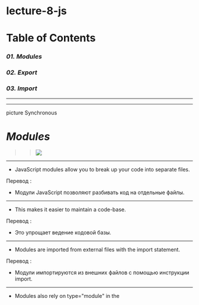 # lecture-8-js

# **Table of Contents**
### ***01.*** *Modules*
### ***02.*** *Export*
### ***03.*** *Import*

___ 
___

picture Synchronous

 # ***Modules***
>> ![](https://magarticles.magzter.com/articles/5307/201532/586616f6f1cdd/20-NODEJS-Modules-You-Need-To-Know.jpg)

___
- JavaScript modules allow you to break up your code into separate files.

Перевод :

- Модули JavaScript позволяют разбивать код на отдельные файлы.
___
- This makes it easier to maintain a code-base.

Перевод : 

- Это упрощает ведение кодовой базы.
___
- Modules are imported from external files with the import statement.

Перевод : 

- Модули импортируются из внешних файлов с помощью инструкции import.
___
- Modules also rely on type="module" in the <script> tag.

Перевод : 

- Модули также полагаются на type="module" в <script> теге.
___

____

# ***Export***

- Modules with functions or variables can be stored in any external file.

Перевод :

- Модули с функциями или переменными могут храниться в любом внешнем файле.
___

- There are two types of exports: Named Exports and Default Exports.

Перевод :

- Существует два типа экспорта: именованный экспорт и экспорт по умолчанию.
___

> ***Named Export***

- Let us create a file named person.js, and fill it with the things we want to export.

Перевод :

- Давайте создадим файл с именем person.js, и заполним его вещами, которые мы хотим экспортировать.
___

- You can create named exports two ways. In-line individually, or all at once at the bottom.

Перевод :

- Вы можете создать именованный экспорт двумя способами. В строке по отдельности или все сразу внизу.
___

picture Asynchronous

> ***Default Export***

- Let us create another file, named message.js, and use it for demonstrating default export.

Перевод :

- Давайте создадим еще один файл с именем message.js и используем его для демонстрации экспорта по умолчанию.
___
- You can only have one default export in a file.

Перевод :

- В файле можно экспортировать только один экспорт по умолчанию.


 # ***Import***
 
 - You can import modules into a file in two ways, based on if they are named exports or default exports.
 
Перевод :

- Импортировать модули в файл можно двумя способами, в зависимости от того, называются ли они экспортом или экспортом по умолчанию.
___

- Named exports are constructed using curly braces. Default exports are not.

Перевод :

- Именованные экспорты строятся с использованием фигурных скобок. Экспорт по умолчанию — нет.
___

